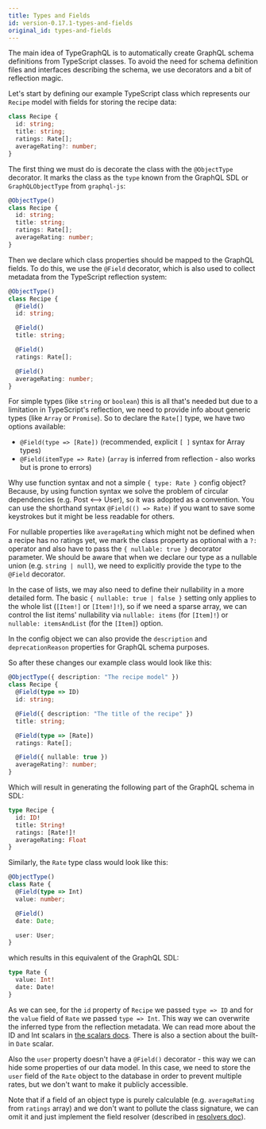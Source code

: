 ```yaml
---
title: Types and Fields
id: version-0.17.1-types-and-fields
original_id: types-and-fields
---
```


The main idea of TypeGraphQL is to automatically create GraphQL schema definitions from TypeScript classes. To avoid the need for schema definition files and interfaces describing the schema, we use decorators and a bit of reflection magic.

Let's start by defining our example TypeScript class which represents our `Recipe` model with fields for storing the recipe data:

```typescript
class Recipe {
  id: string;
  title: string;
  ratings: Rate[];
  averageRating?: number;
}
```

The first thing we must do is decorate the class with the `@ObjectType` decorator. It marks the class as the `type` known from the GraphQL SDL or `GraphQLObjectType` from `graphql-js`:

```typescript
@ObjectType()
class Recipe {
  id: string;
  title: string;
  ratings: Rate[];
  averageRating: number;
}
```

Then we declare which class properties should be mapped to the GraphQL fields.
To do this, we use the `@Field` decorator, which is also used to collect metadata from the TypeScript reflection system:

```typescript
@ObjectType()
class Recipe {
  @Field()
  id: string;

  @Field()
  title: string;

  @Field()
  ratings: Rate[];

  @Field()
  averageRating: number;
}
```

For simple types (like `string` or `boolean`) this is all that's needed but due to a limitation in TypeScript's reflection, we need to provide info about generic types (like `Array` or `Promise`). So to declare the `Rate[]` type, we have two options available:

- `@Field(type => [Rate])` (recommended, explicit `[ ]` syntax for Array types)
- `@Field(itemType => Rate)` (`array` is inferred from reflection - also works but is prone to errors)

Why use function syntax and not a simple `{ type: Rate }` config object? Because, by using function syntax we solve the problem of circular dependencies (e.g. Post <--> User), so it was adopted as a convention. You can use the shorthand syntax `@Field(() => Rate)` if you want to save some keystrokes but it might be less readable for others.

For nullable properties like `averageRating` which might not be defined when a recipe has no ratings yet, we mark the class property as optional with a `?:` operator and also have to pass the `{ nullable: true }` decorator parameter. We should be aware that when we declare our type as a nullable union (e.g. `string | null`), we need to explicitly provide the type to the `@Field` decorator.

In the case of lists, we may also need to define their nullability in a more detailed form. The basic `{ nullable: true | false }` setting only applies to the whole list (`[Item!]` or `[Item!]!`), so if we need a sparse array, we can control the list items' nullability via `nullable: items` (for `[Item]!`) or `nullable: itemsAndList` (for the `[Item]`) option.

In the config object we can also provide the `description` and `deprecationReason` properties for GraphQL schema purposes.

So after these changes our example class would look like this:

```typescript
@ObjectType({ description: "The recipe model" })
class Recipe {
  @Field(type => ID)
  id: string;

  @Field({ description: "The title of the recipe" })
  title: string;

  @Field(type => [Rate])
  ratings: Rate[];

  @Field({ nullable: true })
  averageRating?: number;
}
```

Which will result in generating the following part of the GraphQL schema in SDL:

```graphql
type Recipe {
  id: ID!
  title: String!
  ratings: [Rate!]!
  averageRating: Float
}
```

Similarly, the `Rate` type class would look like this:

```typescript
@ObjectType()
class Rate {
  @Field(type => Int)
  value: number;

  @Field()
  date: Date;

  user: User;
}
```

which results in this equivalent of the GraphQL SDL:

```graphql
type Rate {
  value: Int!
  date: Date!
}
```

As we can see, for the `id` property of `Recipe` we passed `type => ID` and for the `value` field of `Rate` we passed `type => Int`. This way we can overwrite the inferred type from the reflection metadata. We can read more about the ID and Int scalars in [the scalars docs](scalars.md). There is also a section about the built-in `Date` scalar.

Also the `user` property doesn't have a `@Field()` decorator - this way we can hide some properties of our data model. In this case, we need to store the `user` field of the `Rate` object to the database in order to prevent multiple rates, but we don't want to make it publicly accessible.

Note that if a field of an object type is purely calculable (e.g. `averageRating` from `ratings` array) and we don't want to pollute the class signature, we can omit it and just implement the field resolver (described in [resolvers doc](resolvers.md)).
